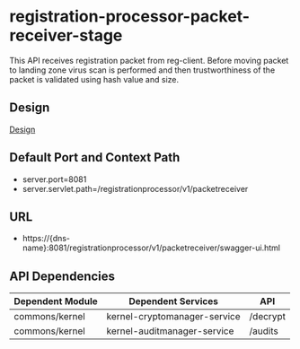 # registration-processor-packet-receiver-stage

This API receives registration packet from reg-client. Before moving packet to landing zone virus scan is performed and then trustworthiness of the packet is validated using hash value and size.


## Design

[Design](https://github.com/mosip/registration/blob/master/design/registration-processor/Approach_for_packet_receiver_stage.md)

 

## Default Port and Context Path

  * server.port=8081
  * server.servlet.path=/registrationprocessor/v1/packetreceiver


## URL

* https://{dns-name}:8081/registrationprocessor/v1/packetreceiver/swagger-ui.html


## API Dependencies
	
|Dependent Module |  Dependent Services  | API |
| ------------- | ------------- | ------------- |
| commons/kernel  | kernel-cryptomanager-service | /decrypt|
| commons/kernel  | kernel-auditmanager-service | /audits|
